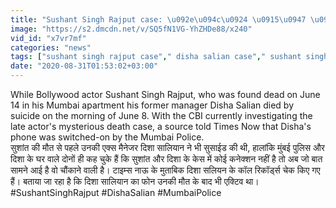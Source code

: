 ```yaml
---
title: "Sushant Singh Rajput case: \u092e\u094c\u0924 \u0915\u0947 \u092c\u093e\u0926 \u0915\u093f\u0938\u0928\u0947 \u091a\u0932\u093e\u092f\u093e Disha \u0915\u093e \u092b\u094b\u0928 ?\u092f\u0947 \u0930\u0939\u0940 Call Details \u0964 \u0935\u0928\u0907\u0902\u0921\u093f\u092f\u093e \u0939\u093f\u0902\u0926\u0940"
image: "https://s2.dmcdn.net/v/SQ5fN1VG-YhZHDe88/x240"
vid_id: "x7vr7mf"
categories: "news"
tags: ["sushant singh rajput case"," disha salian case"," sushant singh rajput ex manager disha salian"]
date: "2020-08-31T01:53:02+03:00"
---
```

While Bollywood actor Sushant Singh Rajput, who was found dead on June 14 in his Mumbai apartment his former manager Disha Salian died by suicide on the morning of June 8. With the CBI currently investigating the late actor's mysterious death case, a source told Times Now that Disha's phone was switched-on by the Mumbai Police.    <br>सुशांत की मौत से पहले उनकी एक्स मैनेजर दिशा सालियान ने भी सुसाईड की थी, हालांकि मुंबई पुलिस और दिशा के घर वाले दोनों ही कह चुके हैं कि सुशांत और दिशा के केस में कोई कनेक्शन नहीं है तो अब जो बात सामने आई है वो चौंकाने वाली है। टाइम्स नाऊ के मुताबिक दिशा सलियन के कॉल रिकॉर्ड्स चेक किए गए हैं। बताया जा रहा है कि दिशा सालियान का फोन उनकी मौत के बाद भी एक्टिव था।    <br>#SushantSinghRajput #DishaSalian #MumbaiPolice
